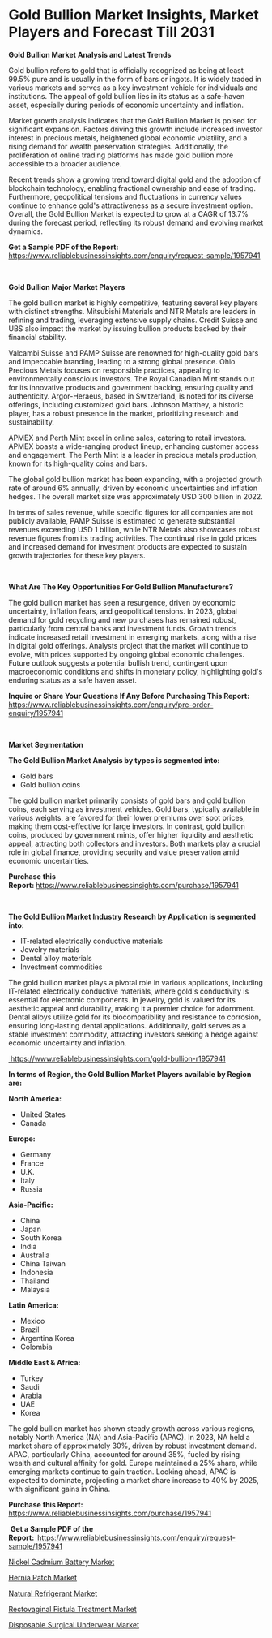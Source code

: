 <p><h1>Gold Bullion Market Insights, Market Players and Forecast Till 2031</h1></p><p><strong>Gold Bullion Market Analysis and Latest Trends</strong></p>
<p><p>Gold bullion refers to gold that is officially recognized as being at least 99.5% pure and is usually in the form of bars or ingots. It is widely traded in various markets and serves as a key investment vehicle for individuals and institutions. The appeal of gold bullion lies in its status as a safe-haven asset, especially during periods of economic uncertainty and inflation.</p><p>Market growth analysis indicates that the Gold Bullion Market is poised for significant expansion. Factors driving this growth include increased investor interest in precious metals, heightened global economic volatility, and a rising demand for wealth preservation strategies. Additionally, the proliferation of online trading platforms has made gold bullion more accessible to a broader audience.</p><p>Recent trends show a growing trend toward digital gold and the adoption of blockchain technology, enabling fractional ownership and ease of trading. Furthermore, geopolitical tensions and fluctuations in currency values continue to enhance gold's attractiveness as a secure investment option. Overall, the Gold Bullion Market is expected to grow at a CAGR of 13.7% during the forecast period, reflecting its robust demand and evolving market dynamics.</p></p>
<p><strong>Get a Sample PDF of the Report:&nbsp;</strong> <a href="https://www.reliablebusinessinsights.com/enquiry/request-sample/1957941?utm_campaign=62&utm_medium=2&utm_source=Github&utm_content=ia&utm_term=08112024&utm_id=gold-bullion">https://www.reliablebusinessinsights.com/enquiry/request-sample/1957941</a></p>
<p>&nbsp;</p>
<p><strong>Gold Bullion Major Market Players</strong></p>
<p><p>The gold bullion market is highly competitive, featuring several key players with distinct strengths. Mitsubishi Materials and NTR Metals are leaders in refining and trading, leveraging extensive supply chains. Credit Suisse and UBS also impact the market by issuing bullion products backed by their financial stability.</p><p>Valcambi Suisse and PAMP Suisse are renowned for high-quality gold bars and impeccable branding, leading to a strong global presence. Ohio Precious Metals focuses on responsible practices, appealing to environmentally conscious investors. The Royal Canadian Mint stands out for its innovative products and government backing, ensuring quality and authenticity. Argor-Heraeus, based in Switzerland, is noted for its diverse offerings, including customized gold bars. Johnson Matthey, a historic player, has a robust presence in the market, prioritizing research and sustainability.</p><p>APMEX and Perth Mint excel in online sales, catering to retail investors. APMEX boasts a wide-ranging product lineup, enhancing customer access and engagement. The Perth Mint is a leader in precious metals production, known for its high-quality coins and bars.</p><p>The global gold bullion market has been expanding, with a projected growth rate of around 6% annually, driven by economic uncertainties and inflation hedges. The overall market size was approximately USD 300 billion in 2022.</p><p>In terms of sales revenue, while specific figures for all companies are not publicly available, PAMP Suisse is estimated to generate substantial revenues exceeding USD 1 billion, while NTR Metals also showcases robust revenue figures from its trading activities. The continual rise in gold prices and increased demand for investment products are expected to sustain growth trajectories for these key players.</p></p>
<p>&nbsp;</p>
<p><strong>What Are The Key Opportunities For Gold Bullion Manufacturers?</strong></p>
<p><p>The gold bullion market has seen a resurgence, driven by economic uncertainty, inflation fears, and geopolitical tensions. In 2023, global demand for gold recycling and new purchases has remained robust, particularly from central banks and investment funds. Growth trends indicate increased retail investment in emerging markets, along with a rise in digital gold offerings. Analysts project that the market will continue to evolve, with prices supported by ongoing global economic challenges. Future outlook suggests a potential bullish trend, contingent upon macroeconomic conditions and shifts in monetary policy, highlighting gold's enduring status as a safe haven asset.</p></p>
<p><strong>Inquire or Share Your Questions If Any Before Purchasing This Report:</strong> <a href="https://www.reliablebusinessinsights.com/enquiry/pre-order-enquiry/1957941?utm_campaign=62&utm_medium=2&utm_source=Github&utm_content=ia&utm_term=08112024&utm_id=gold-bullion">https://www.reliablebusinessinsights.com/enquiry/pre-order-enquiry/1957941</a></p>
<p>&nbsp;</p>
<p><strong>Market Segmentation</strong></p>
<p><strong>The Gold Bullion Market Analysis by types is segmented into:</strong></p>
<p><ul><li>Gold bars</li><li>Gold bullion coins</li></ul></p>
<p><p>The gold bullion market primarily consists of gold bars and gold bullion coins, each serving as investment vehicles. Gold bars, typically available in various weights, are favored for their lower premiums over spot prices, making them cost-effective for large investors. In contrast, gold bullion coins, produced by government mints, offer higher liquidity and aesthetic appeal, attracting both collectors and investors. Both markets play a crucial role in global finance, providing security and value preservation amid economic uncertainties.</p></p>
<p><strong>Purchase this Report:&nbsp;</strong><a href="https://www.reliablebusinessinsights.com/purchase/1957941?utm_campaign=62&utm_medium=2&utm_source=Github&utm_content=ia&utm_term=08112024&utm_id=gold-bullion">https://www.reliablebusinessinsights.com/purchase/1957941</a></p>
<p>&nbsp;</p>
<p><strong>The Gold Bullion Market Industry Research by Application is segmented into:</strong></p>
<p><ul><li>IT-related electrically conductive materials</li><li>Jewelry materials</li><li>Dental alloy materials</li><li>Investment commodities</li></ul></p>
<p><p>The gold bullion market plays a pivotal role in various applications, including IT-related electrically conductive materials, where gold's conductivity is essential for electronic components. In jewelry, gold is valued for its aesthetic appeal and durability, making it a premier choice for adornment. Dental alloys utilize gold for its biocompatibility and resistance to corrosion, ensuring long-lasting dental applications. Additionally, gold serves as a stable investment commodity, attracting investors seeking a hedge against economic uncertainty and inflation.</p></p>
<p><a href="https://www.reliablebusinessinsights.com/gold-bullion-r1957941?utm_campaign=62&utm_medium=2&utm_source=Github&utm_content=ia&utm_term=08112024&utm_id=gold-bullion">&nbsp;https://www.reliablebusinessinsights.com/gold-bullion-r1957941</a></p>
<p><strong>In terms of Region, the Gold Bullion Market Players available by Region are:</strong></p>
<p>
    <p> <strong> North America: </strong>
        <ul>
            <li>United States</li>
            <li>Canada</li>
        </ul>
        </p> 
    <p> <strong> Europe: </strong>
        <ul>
            <li>Germany</li>
            <li>France</li>
            <li>U.K.</li>
            <li>Italy</li>
            <li>Russia</li>
        </ul>
        </p> 
    <p> <strong> Asia-Pacific: </strong>
        <ul>
            <li>China</li>
            <li>Japan</li>
            <li>South Korea</li>
            <li>India</li>
            <li>Australia</li>
            <li>China Taiwan</li>
            <li>Indonesia</li>
            <li>Thailand</li>
            <li>Malaysia</li>
        </ul>
        </p> 
    <p> <strong> Latin America: </strong>
        <ul>
            <li>Mexico</li>
            <li>Brazil</li>
            <li>Argentina Korea</li>
            <li>Colombia</li>
        </ul>
        </p> 
    <p> <strong> Middle East & Africa: </strong>
        <ul>
            <li>Turkey</li>
            <li>Saudi</li>
            <li>Arabia</li>
            <li>UAE</li>
            <li>Korea</li>
        </ul>
    </p>
    </p>
<p><p>The gold bullion market has shown steady growth across various regions, notably North America (NA) and Asia-Pacific (APAC). In 2023, NA held a market share of approximately 30%, driven by robust investment demand. APAC, particularly China, accounted for around 35%, fueled by rising wealth and cultural affinity for gold. Europe maintained a 25% share, while emerging markets continue to gain traction. Looking ahead, APAC is expected to dominate, projecting a market share increase to 40% by 2025, with significant gains in China.</p></p>
<p><strong>Purchase this Report: </strong><a href="https://www.reliablebusinessinsights.com/purchase/1957941?utm_campaign=62&utm_medium=2&utm_source=Github&utm_content=ia&utm_term=08112024&utm_id=gold-bullion">https://www.reliablebusinessinsights.com/purchase/1957941</a></p>
<p>&nbsp;<strong>Get a Sample PDF of the Report:&nbsp;&nbsp;</strong><a href="https://www.reliablebusinessinsights.com/enquiry/request-sample/1957941?utm_campaign=62&utm_medium=2&utm_source=Github&utm_content=ia&utm_term=08112024&utm_id=gold-bullion">https://www.reliablebusinessinsights.com/enquiry/request-sample/1957941</a></p>
<p><strong></strong></p>
<p><p><a href="https://github.com/abbiewimld/Market-Research-Report-List-1/blob/main/nickel-cadmium-battery-market.md?utm_campaign=62&utm_medium=2&utm_source=Github&utm_content=ia&utm_term=08112024&utm_id=gold-bullion">Nickel Cadmium Battery Market</a></p><p><a href="https://issuu.com/reportprime-2/docs/hernia-patch-market-size-2030.pptx_93939a4ae92a35?utm_campaign=62&utm_medium=2&utm_source=Github&utm_content=ia&utm_term=08112024&utm_id=gold-bullion">Hernia Patch Market</a></p><p><a href="https://github.com/MCGEE-CRANECaitlyn/Market-Research-Report-List-1/blob/main/natural-refrigerant-market.md?utm_campaign=62&utm_medium=2&utm_source=Github&utm_content=ia&utm_term=08112024&utm_id=gold-bullion">Natural Refrigerant Market</a></p><p><a href="https://issuu.com/reportprime-2/docs/rectovaginal-fistula-treatment-mark_bfe82070375a2e?utm_campaign=62&utm_medium=2&utm_source=Github&utm_content=ia&utm_term=08112024&utm_id=gold-bullion">Rectovaginal Fistula Treatment Market</a></p><p><a href="https://issuu.com/reportprime-2/docs/disposable-surgical-underwear-marke_ec6574e5709306?utm_campaign=62&utm_medium=2&utm_source=Github&utm_content=ia&utm_term=08112024&utm_id=gold-bullion">Disposable Surgical Underwear Market</a></p></p>